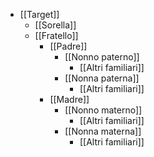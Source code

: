 - [[Target]] 
  - [[Sorella]]
  - [[Fratello]]
    - [[Padre]]
        - [[Nonno paterno]]
            - [[Altri familiari]]
        -   [[Nonna paterna]]
            - [[Altri familiari]]
    - [[Madre]]
        - [[Nonno materno]]
            - [[Altri familiari]]
        - [[Nonna materna]]
            - [[Altri familiari]]
